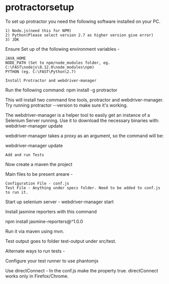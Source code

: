 # protractorsetup

To set up protractor you need the following software installed on your PC.

    1) Node.js(need this for NPM)
    2) Python(Please select version 2.7 as higher version give error)
    3) JDK 
    
  Ensure Set up of the following environment variables -

    JAVA_HOME
    NODE_PATH (Set to npm/node_modules folder, eg. C:\FAST\nodejs\0.12.0\node_modules\npm)
    PYTHON (eg. C:\FAST\Python\2.7)
    
    Install Protractor and webdriver-manager

Run the following command: npm install -g protractor

This will install two command line tools, protractor and webdriver-manager. 
Try running protractor --version to make sure it's working.

The webdriver-manager is a helper tool to easily get an instance of a Selenium Server running. 
Use it to download the necessary binaries with: webdriver-manager update

webdriver-manager takes a proxy as an argument, so the command will be:

webdriver-manager update 
    
    
    Add and run Tests

Now create a maven the project

Main files to be present areare -

    Configuration File - conf.js
    Test File - Anything under specs folder. Need to be added to conf.js to run it.

Start up selenium server - webdriver-manager start

Install jasmine reporters with this command

npm install jasmine-reporters@^1.0.0

Run it via maven using mvn.

Test output goes to folder test-output under src/test.

Alternate ways to run tests -

Configure your test runner to use phantomjs

Use directConnect - In the conf.js make the property true. directConnect works only in Firefox/Chrome.
